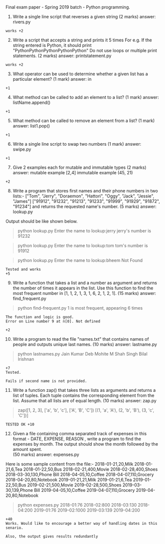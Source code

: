 Final exam paper - Spring 2019 batch - Python programming.

1. Write a single line script that reverses a given string 
(2 marks)
answer: rivers.py
```
works +2
```


2. Write a script that accepts a string and prints it 5 times
For e.g. If the string entered is Python, it should print "PythonPythonPythonPythonPython"
Do not use loops or multiple print statements.
(2 marks)
answer: printstatement.py  
```
works +2
```


3. What operator can be used to determine whether a given list has a particular element? 
(1 mark)
answer: in
```
+1
```

4. What method can be called to add an element to a list?
(1 mark)
answer: listName.append()

```
+1
```

5. What method can be called to remove an element from a list?
(1 mark)
answer: list1.pop()
```
+1
```


6. Write a single line script to swap two numbers 
(1 mark)
answer: swipe.py
```
+1
```


7. Give 2 examples each for mutable and immutable types 
(2 marks)
answer: mutable example [2,4]
immutable example (45, 21)
```
+2
```


8. Write a program that stores first names and their phone numbers in two lists:-
["Tom",  "Jerry",  "Doraemon", "Hattori", "Oggy", "Jack", "Jessie", "James"]
["91912", "91232", "91213", "91233", "91999", "91929", "91872", "91234"]
and returns the requested name's number. 
(5 marks)
answer: lookup.py

Output should be like shown below.
> python lookup.py
Enter the name to lookup:jerry
jerry's number is 91232

> python lookup.py
Enter the name to lookup:tom
tom's number is 91912

> python lookup.py
Enter the name to lookup:bheem
Not Found


```
Tested and works
+5
```

9. Write a function that takes a list and a number as argument and returns the number of times it appears in the list. Use this function to find the most frequent number in [1, 1, 2, 1, 3, 1, 6, 2, 1, 2, 1]. 
(15 marks)
answer: find_frequent.py
> python find-frequent.py 
1 is most frequent, appearing 6 times


```
The function and logic is good.
Error on Line number 9 at n[0]. Not defined

+2
```



10. Write a program to read the file "names.txt" that contains names of people and outputs unique last names. 
(10 marks)
answer: lastname.py

> python lastnames.py
Jain
Kumar
Deb
Mohite
M
Shah
Singh
Bilal
Irishnan

```
+7
Tested. 

Fails if second name is not provided.
```

11. Write a function zap() that takes three lists as arguments and returns a list of tuples. 
Each tuple contains the corresponding element from the list. 
Assume that all lists are of equal length. 
(10 marks)
answer: zap.py


> zap([1, 2, 3], ['a', 'b', 'c'], ['A', 'B', 'C'])
[(1, 'a', 'A'), (2, 'b', 'B'), (3, 'c', 'C'])]
```
TESTED OK +10
```

12. Given a file containing comma separated track of expenses in this format - DATE, EXPENSE, REASON , write a program to find the expenses by month. The output should show the month followed by the amount spent.  
(50 marks)
answer: expenses.py

Here is some sample content from the file:- 
2018-01-21,20,Milk
2018-01-21,6,Tea
2018-01-22,50,Bus
2018-02-21,400,Movie
2018-02-28,400,Shoes
2018-03-30,130,Phone Bill
2018-04-05,10,Coffee
2018-04-07,110,Grocery
2018-04-20,80,Notebook
2019-01-21,21,Milk
2019-01-21,6,Tea
2019-01-22,50,Bus
2019-02-21,500,Movie
2019-02-28,500,Shoes
2019-03-30,139,Phone Bill
2019-04-05,10,Coffee
2019-04-07,110,Grocery
2019-04-20,80,Notebook

> python expenses.py
2018-01:76
2018-02:800
2018-03:130
2018-04:200
2019-01:76
2019-02:1000
2019-03:139
2019-04:200

```
+40
Works. Would like to encourage a better way of handling dates in this senario.

Also, the output gives results redundantly
```

